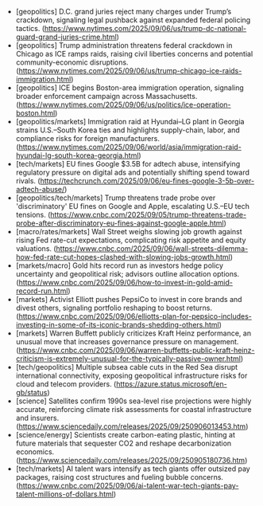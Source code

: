 - [geopolitics] D.C. grand juries reject many charges under Trump’s crackdown, signaling legal pushback against expanded federal policing tactics. (https://www.nytimes.com/2025/09/06/us/trump-dc-national-guard-grand-juries-crime.html)
- [geopolitics] Trump administration threatens federal crackdown in Chicago as ICE ramps raids, raising civil liberties concerns and potential community-economic disruptions. (https://www.nytimes.com/2025/09/06/us/trump-chicago-ice-raids-immigration.html)
- [geopolitics] ICE begins Boston-area immigration operation, signaling broader enforcement campaign across Massachusetts. (https://www.nytimes.com/2025/09/06/us/politics/ice-operation-boston.html)
- [geopolitics/markets] Immigration raid at Hyundai–LG plant in Georgia strains U.S.–South Korea ties and highlights supply-chain, labor, and compliance risks for foreign manufacturers. (https://www.nytimes.com/2025/09/06/world/asia/immigration-raid-hyundai-lg-south-korea-georgia.html)
- [tech/markets] EU fines Google $3.5B for adtech abuse, intensifying regulatory pressure on digital ads and potentially shifting spend toward rivals. (https://techcrunch.com/2025/09/06/eu-fines-google-3-5b-over-adtech-abuse/)
- [geopolitics/tech/markets] Trump threatens trade probe over 'discriminatory' EU fines on Google and Apple, escalating U.S.–EU tech tensions. (https://www.cnbc.com/2025/09/05/trump-threatens-trade-probe-after-discriminatory-eu-fines-against-google-apple.html)
- [macro/rates/markets] Wall Street weighs slowing job growth against rising Fed rate-cut expectations, complicating risk appetite and equity valuations. (https://www.cnbc.com/2025/09/06/wall-streets-dilemma-how-fed-rate-cut-hopes-clashed-with-slowing-jobs-growth.html)
- [markets/macro] Gold hits record run as investors hedge policy uncertainty and geopolitical risk; advisors outline allocation options. (https://www.cnbc.com/2025/09/06/how-to-invest-in-gold-amid-record-run.html)
- [markets] Activist Elliott pushes PepsiCo to invest in core brands and divest others, signaling portfolio reshaping to boost returns. (https://www.cnbc.com/2025/09/06/elliotts-plan-for-pepsico-includes-investing-in-some-of-its-iconic-brands-shedding-others.html)
- [markets] Warren Buffett publicly criticizes Kraft Heinz performance, an unusual move that increases governance pressure on management. (https://www.cnbc.com/2025/09/06/warren-buffetts-public-kraft-heinz-criticism-is-extremely-unusual-for-the-typically-passive-owner.html)
- [tech/geopolitics] Multiple subsea cable cuts in the Red Sea disrupt international connectivity, exposing geopolitical infrastructure risks for cloud and telecom providers. (https://azure.status.microsoft/en-gb/status)
- [science] Satellites confirm 1990s sea-level rise projections were highly accurate, reinforcing climate risk assessments for coastal infrastructure and insurers. (https://www.sciencedaily.com/releases/2025/09/250906013453.htm)
- [science/energy] Scientists create carbon-eating plastic, hinting at future materials that sequester CO2 and reshape decarbonization economics. (https://www.sciencedaily.com/releases/2025/09/250905180736.htm)
- [tech/markets] AI talent wars intensify as tech giants offer outsized pay packages, raising cost structures and fueling bubble concerns. (https://www.cnbc.com/2025/09/06/ai-talent-war-tech-giants-pay-talent-millions-of-dollars.html)